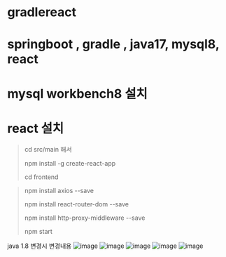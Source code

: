 # gradlereact
# springboot , gradle , java17, mysql8, react
# mysql workbench8 설치
# react 설치
> cd src/main 해서
> 
> npm install -g create-react-app
> 
> cd frontend

> npm install axios --save
> 
> npm install react-router-dom --save
> 
> npm install http-proxy-middleware --save
> 
> npm start


java 1.8 변경시 변경내용
![image](https://github.com/first-itfact/kakaochatprj/assets/135927628/7300285b-4226-4466-84d3-902ac2538d28)
![image](https://github.com/first-itfact/kakaochatprj/assets/135927628/6bc400cb-9063-466d-acac-9a22b21863a1)
![image](https://github.com/first-itfact/kakaochatprj/assets/135927628/0c6fa63d-778e-4780-b7f9-3262e4e4c7af)
![image](https://github.com/first-itfact/kakaochatprj/assets/135927628/accecbef-0906-4b99-bf0e-fa11444d9d48)
![image](https://github.com/first-itfact/kakaochatprj/assets/135927628/8554e4a8-2f1b-411b-b011-fbaa0816e08a)

